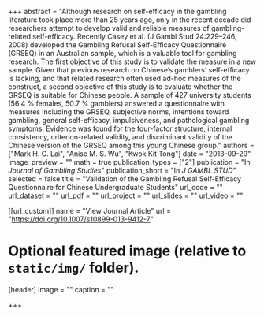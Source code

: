 +++
abstract = "Although research on self-efficacy in the gambling literature took place more than 25 years ago, only in the recent decade did researchers attempt to develop valid and reliable measures of gambling-related self-efficacy. Recently Casey et al. (J Gambl Stud 24:229–246, 2008) developed the Gambling Refusal Self-Efficacy Questionnaire (GRSEQ) in an Australian sample, which is a valuable tool for gambling research. The first objective of this study is to validate the measure in a new sample. Given that previous research on Chinese’s gamblers’ self-efficacy is lacking, and that related research often used ad-hoc measures of the construct, a second objective of this study is to evaluate whether the GRSEQ is suitable for Chinese people. A sample of 427 university students (56.4 % females, 50.7 % gamblers) answered a questionnaire with measures including the GRSEQ, subjective norms, intentions toward gambling, general self-efficacy, impulsiveness, and pathological gambling symptoms. Evidence was found for the four-factor structure, internal consistency, criterion-related validity, and discriminant validity of the Chinese version of the GRSEQ among this young Chinese group."
authors = ["Mark H. C. Lai", "Anise M. S. Wu", "Kwok Kit Tong"]
date = "2013-09-29"
image_preview = ""
math = true
publication_types = ["2"]
publication = "In *Journal of Gambling Studies*"
publication_short = "In *J GAMBL STUD*"
selected = false
title = "Validation of the Gambling Refusal Self-Efficacy Questionnaire for Chinese Undergraduate Students"
url_code = ""
url_dataset = ""
url_pdf = ""
url_project = ""
url_slides = ""
url_video = ""

[[url_custom]]
name = "View Journal Article"
url = "https://doi.org/10.1007/s10899-013-9412-7"

# Optional featured image (relative to `static/img/` folder).
[header]
image = ""
caption = ""

+++


